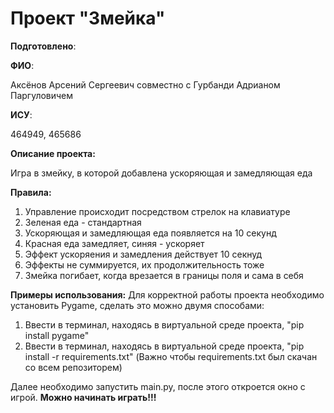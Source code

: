 # Проект "Змейка"

__Подготовлено__:

**ФИО**:

Аксёнов Арсений Сергеевич совместно с Гурбанди Адрианом Паргуловичем

**ИСУ**:

464949, 465686

**Описание проекта:**

Игра в змейку, в которой добавлена ускоряющая и замедляющая еда


**Правила:**
1) Управление происходит посредством стрелок на клавиатуре
2) Зеленая еда - стандартная
3) Ускоряющая и замедляющая еда появляется на 10 секунд
4) Красная еда замедляет, синяя - ускоряет
5) Эффект ускоряения и замедления действует 10 секнуд
6) Эффекты не суммируется, их продолжительность тоже
7) Змейка погибает, когда врезается в границы поля и сама в себя



**Примеры использования:**
Для корректной работы проекта необходимо установить Pygame, сделать это можно двумя способами:
1) Ввести в терминал, находясь в виртуальной среде проекта, "pip install pygame"
2) Ввести в терминал, находясь в виртуальной среде проекта, "pip install -r requirements.txt" (Важно чтобы requirements.txt был скачан со всем репозиторем)

Далее необходимо запустить main.py, после этого откроется окно с игрой.
**Можно начинать играть!!!**
